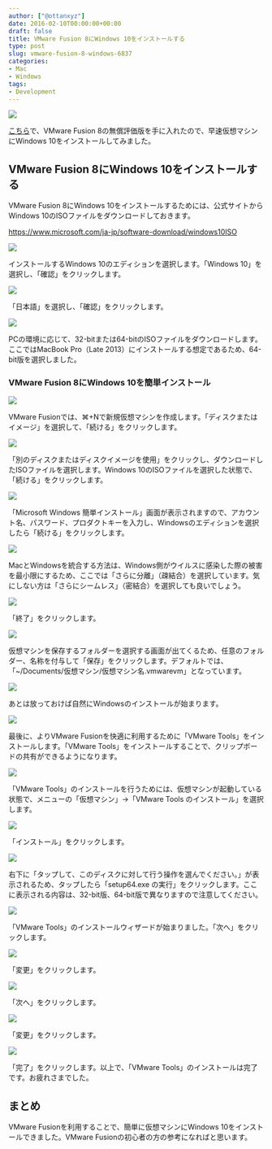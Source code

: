```yaml
---
author: ["@ottanxyz"]
date: 2016-02-10T00:00:00+00:00
draft: false
title: VMware Fusion 8にWindows 10をインストールする
type: post
slug: vmware-fusion-8-windows-6837
categories:
- Mac
- Windows
tags:
- Development
---
```


![](/uploads/2016/02/160209-56b9f8d752afb.jpg)

[こちら](https://www.vmware.com/jp/products/fusion.html)で、VMware Fusion 8の無償評価版を手に入れたので、早速仮想マシンにWindows 10をインストールしてみました。

## VMware Fusion 8にWindows 10をインストールする

VMware Fusion 8にWindows 10をインストールするためには、公式サイトからWindows 10のISOファイルをダウンロードしておきます。

<https://www.microsoft.com/ja-jp/software-download/windows10ISO>

![](/uploads/2016/02/160209-56b9f8d7daeb3.png)

インストールするWindows 10のエディションを選択します。「Windows 10」を選択し、「確認」をクリックします。

![](/uploads/2016/02/160209-56b9f8da4b9e3-1.png)

「日本語」を選択し、「確認」をクリックします。

![](/uploads/2016/02/160209-56b9f8e043d28.png)

PCの環境に応じて、32-bitまたは64-bitのISOファイルをダウンロードします。ここではMacBook Pro（Late 2013）にインストールする想定であるため、64-bit版を選択しました。

### VMware Fusion 8にWindows 10を簡単インストール

![](/uploads/2016/02/160208-56b84a0d237a5-1.png)

VMware Fusionでは、⌘+Nで新規仮想マシンを作成します。「ディスクまたはイメージ」を選択して、「続ける」をクリックします。

![](/uploads/2016/02/160209-56b9f8e30f572.png)

「別のディスクまたはディスクイメージを使用」をクリックし、ダウンロードしたISOファイルを選択します。Windows 10のISOファイルを選択した状態で、「続ける」をクリックします。

![](/uploads/2016/02/160209-56b9f8e487f38-1.png)

「Microsoft Windows 簡単インストール」画面が表示されますので、アカウント名、パスワード、プロダクトキーを入力し、Windowsのエディションを選択したら「続ける」をクリックします。

![](/uploads/2016/02/160208-56b84a12b82d5.png)

MacとWindowsを統合する方法は、Windows側がウイルスに感染した際の被害を最小限にするため、ここでは「さらに分離」（疎結合）を選択しています。気にしない方は「さらにシームレス」（密結合）を選択しても良いでしょう。

![](/uploads/2016/02/160209-56b9f8e7a486e.png)

「終了」をクリックします。

![](/uploads/2016/02/160209-56b9f8e9a4c66.png)

仮想マシンを保存するフォルダーを選択する画面が出てくるため、任意のフォルダー、名称を付与して「保存」をクリックします。デフォルトでは、「~/Documents/仮想マシン/仮想マシン名.vmwarevm」となっています。

![](/uploads/2016/02/160209-56b9f8eb27c7d-1.png)

あとは放っておけば自然にWindowsのインストールが始まります。

![](/uploads/2016/02/160209-56b9f8fd71141.png)

最後に、よりVMware Fusionを快適に利用するために「VMware Tools」をインストールします。「VMware Tools」をインストールすることで、クリップボードの共有ができるようになります。

![](/uploads/2016/02/160208-56b84a2a89601.png)

「VMware Tools」のインストールを行うためには、仮想マシンが起動している状態で、メニューの「仮想マシン」→「VMware Tools のインストール」を選択します。

![](/uploads/2016/02/160209-56b9f92449e47.png)

「インストール」をクリックします。

![](/uploads/2016/02/160209-56b9f9445e7fe.png)

右下に「タップして、このディスクに対して行う操作を選んでください。」が表示されるため、タップしたら「setup64.exe の実行」をクリックします。ここに表示される内容は、32-bit版、64-bit版で異なりますので注意してください。

![](/uploads/2016/02/160209-56b9f9688f70b.png)

「VMware Tools」のインストールウィザードが始まりました。「次へ」をクリックします。

![](/uploads/2016/02/160209-56b9f9840f987-1.png)

「変更」をクリックします。

![](/uploads/2016/02/160209-56b9f99fe29e8.png)

「次へ」をクリックします。

![](/uploads/2016/02/160209-56b9f9bb44803-1.png)

「変更」をクリックします。

![](/uploads/2016/02/160209-56b9f9d5b4664-1.png)

「完了」をクリックします。以上で、「VMware Tools」のインストールは完了です。お疲れさまでした。

## まとめ

VMware Fusionを利用することで、簡単に仮想マシンにWindows 10をインストールできました。VMware Fusionの初心者の方の参考になればと思います。
